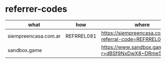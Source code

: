 # referrer-codes


| what | how | where
| ---- | --- | ----- 
| siempreencasa.com.ar | REFRREL081 | https://siempreencasa.com.ar?referral-code=REFRREL081
| sandbox.game         |            | https://www.sandbox.game/login/?r=dBSf9NxDwX8~DRme5QeIf

